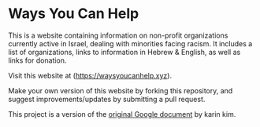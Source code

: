 # Ways You Can Help

This is a website containing information on non-profit organizations currently active in Israel, dealing with minorities facing racism. It includes a list of organizations, links to information in Hebrew & English, as well as links for donation.

Visit this website at (https://waysyoucanhelp.xyz).

Make your own version of this website by forking this repository, and suggest improvements/updates by submitting a pull request.

This project is a version of the [original Google document](https://docs.google.com/document/d/1pmguCY-sRQzmnRExk41MpuviT4xNNPglKcWDjWWIvB8/mobilebasic) by karin kim.


 
